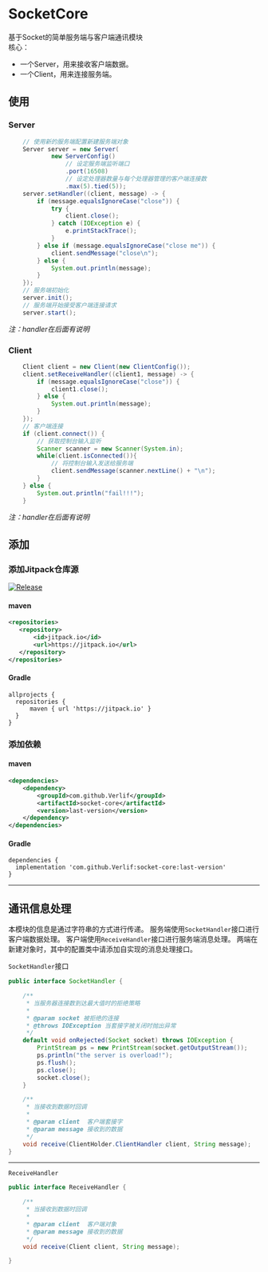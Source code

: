 # SocketCore

基于Socket的简单服务端与客户端通讯模块  
核心：

* 一个Server，用来接收客户端数据。
* 一个Client，用来连接服务端。

## 使用

### Server

```java
    // 使用新的服务端配置新建服务端对象
    Server server = new Server(
            new ServerConfig()
                // 设定服务端监听端口
                .port(16508)
                // 设定处理器数量与每个处理器管理的客户端连接数
                .max(5).tied(5));
    server.setHandler((client, message) -> {
        if (message.equalsIgnoreCase("close")) {
            try {
                client.close();
            } catch (IOException e) {
                e.printStackTrace();
            }
        } else if (message.equalsIgnoreCase("close me")) {
            client.sendMessage("close\n");
        } else {
            System.out.println(message);
        }
    });
    // 服务端初始化
    server.init();
    // 服务端开始接受客户端连接请求
    server.start();
```

*注：handler在后面有说明*

### Client

```java
    Client client = new Client(new ClientConfig());
    client.setReceiveHandler((client1, message) -> {
        if (message.equalsIgnoreCase("close")) {
            client1.close();
        } else {
            System.out.println(message);
        }
    });
    // 客户端连接
    if (client.connect()) {
        // 获取控制台输入监听
        Scanner scanner = new Scanner(System.in);
        while(client.isConnected()){
            // 将控制台输入发送给服务端
            client.sendMessage(scanner.nextLine() + "\n");
        }
    } else {
        System.out.println("fail!!!");
    }
```

*注：handler在后面有说明*

## 添加

### 添加Jitpack仓库源

[![Release](https://jitpack.io/v/Verlif/socket-core.svg)](https://jitpack.io/#Verlif/socket-core)

#### maven

```xml
<repositories>
   <repository>
       <id>jitpack.io</id>
       <url>https://jitpack.io</url>
   </repository>
</repositories>
```

#### Gradle

```text
allprojects {
  repositories {
      maven { url 'https://jitpack.io' }
  }
}
```

### 添加依赖

#### maven

```xml
<dependencies>
    <dependency>
        <groupId>com.github.Verlif</groupId>
        <artifactId>socket-core</artifactId>
        <version>last-version</version>
    </dependency>
</dependencies>
```

#### Gradle

```text
dependencies {
  implementation 'com.github.Verlif:socket-core:last-version'
}
```

------

## 通讯信息处理

本模块的信息是通过字符串的方式进行传递。 服务端使用`SocketHandler`接口进行客户端数据处理。
客户端使用`ReceiveHandler`接口进行服务端消息处理。 两端在新建对象时，其中的配置类中请添加自实现的消息处理接口。

`SocketHandler`接口

```java
public interface SocketHandler {

    /**
     * 当服务器连接数到达最大值时的拒绝策略
     *
     * @param socket 被拒绝的连接
     * @throws IOException 当套接字被关闭时抛出异常
     */
    default void onRejected(Socket socket) throws IOException {
        PrintStream ps = new PrintStream(socket.getOutputStream());
        ps.println("the server is overload!");
        ps.flush();
        ps.close();
        socket.close();
    }

    /**
     * 当接收到数据时回调
     *
     * @param client  客户端套接字
     * @param message 接收到的数据
     */
    void receive(ClientHolder.ClientHandler client, String message);
}
```

------

`ReceiveHandler`

```java
public interface ReceiveHandler {

    /**
     * 当接收到数据时回调
     *
     * @param client  客户端对象
     * @param message 接收到的数据
     */
    void receive(Client client, String message);

}
```

